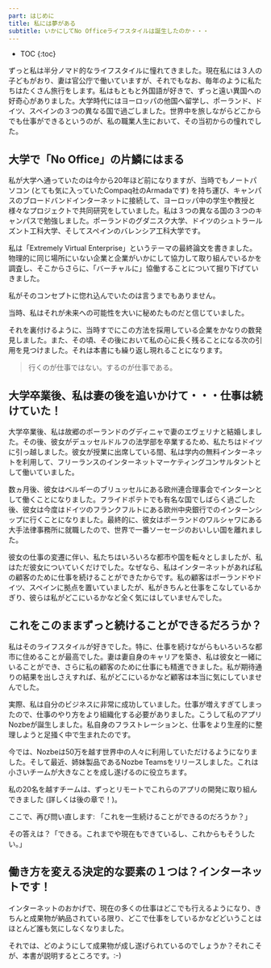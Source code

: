 ```yaml
---
part: はじめに
title: 私には夢がある
subtitle: いかにしてNo Officeライフスタイルは誕生したのか・・・
---
```


* TOC
{:toc}

ずっと私は半分ノマド的なライフスタイルに憧れてきました。現在私には３人の子どもがおり、妻は官公庁で働いていますが、それでもなお、毎年のように私たちはたくさん旅行をします。私はもともと外国語が好きで、ずっと遠い異国への好奇心がありました。大学時代にはヨーロッパの他国へ留学し、ポーランド、ドイツ、スペインの３つの異なる国で過ごしました。世界中を旅しながらどこからでも仕事ができるというのが、私の職業人生において、その当初からの憧れでした。

## 大学で「No Office」の片鱗にはまる

私が大学へ通っていたのは今から20年ほど前になりますが、当時でもノートパソコン (とても気に入っていたCompaq社のArmadaです) を持ち運び、キャンパスのブロードバンドインターネットに接続して、ヨーロッパ中の学生や教授と様々なプロジェクトで共同研究をしていました。私は３つの異なる国の３つのキャンパスで勉強しました。ポーランドのグダニスク大学、ドイツのシュトラールズント工科大学、そしてスペインのバレンシア工科大学です。

私は「Extremely Virtual Enterprise」というテーマの最終論文を書きました。物理的に同じ場所にいない企業と企業がいかにして協力して取り組んでいるかを調査し、そこからさらに、「バーチャルに」協働することについて掘り下げていきました。

私がそのコンセプトに惚れ込んでいたのは言うまでもありません。

当時、私はそれが未来への可能性を大いに秘めたものだと信じていました。

それを裏付けるように、当時すでにこの方法を採用している企業をかなりの数発見しました。また、その頃、その後において私の心に長く残ることになる次の引用を見つけました。それは本書にも繰り返し現れることになります。

> 行くのが仕事ではない。するのが仕事である。

## 大学卒業後、私は妻の後を追いかけて・・・仕事は続けていた！

大学卒業後、私は故郷のポーランドのグディニャで妻のエヴェリナと結婚しました。その後、彼女がデュッセルドルフの法学部を卒業するため、私たちはドイツに引っ越しました。彼女が授業に出席している間、私は学内の無料インターネットを利用して、フリーランスのインターネットマーケティングコンサルタントとして働いていました。

数ヵ月後、彼女はベルギーのブリュッセルにある欧州連合理事会でインターンとして働くことになりました。フライドポテトでも有名な国でしばらく過ごした後、彼女は今度はドイツのフランクフルトにある欧州中央銀行でのインターンシップに行くことになりました。最終的に、彼女はポーランドのワルシャワにある大手法律事務所に就職したので、世界で一番ソーセージのおいしい国を離れました。

彼女の仕事の変遷に伴い、私たちはいろいろな都市や国を転々としましたが、私はただ彼女についていくだけでした。なぜなら、私はインターネットがあれば私の顧客のために仕事を続けることができたからです。私の顧客はポーランドやドイツ、スペインに拠点を置いていましたが、私がきちんと仕事をこなしているかぎり、彼らは私がどこにいるかなど全く気にはしていませんでした。

## これをこのままずっと続けることができるだろうか？

私はそのライフスタイルが好きでした。特に、仕事を続けながらもいろいろな都市に住めることが最高でした。妻は妻自身のキャリアを築き、私は彼女と一緒にいることができ、さらに私の顧客のために仕事にも精進できました。私が期待通りの結果を出しさえすれば、私がどこにいるかなど顧客は本当に気にしていませんでした。

実際、私は自分のビジネスに非常に成功していました。仕事が増えすぎてしまったので、仕事のやり方をより組織化する必要がありました。こうして私のアプリNozbeが誕生しました。私自身のフラストレーションと、仕事をより生産的に整理しようと足掻く中で生まれたのです。

今では、Nozbeは50万を越す世界中の人々に利用していただけるようになりました。そして最近、姉妹製品であるNozbe Teamsをリリースしました。これは小さいチームが大きなことを成し遂げるのに役立ちます。

私の20名を越すチームは、ずっとリモートでこれらのアプリの開発に取り組んできました (詳しくは後の章で！)。

ここで、再び問い直します: 「これを一生続けることができるのだろうか？」

その答えは？「できる。これまでや現在もできているし、これからもそうしたい。」

## 働き方を変える決定的な要素の１つは？インターネットです！

インターネットのおかげで、現在の多くの仕事はどこでも行えるようになり、きちんと成果物が納品されている限り、どこで仕事をしているかなどどいうことはほとんど誰も気にしなくなりました。

それでは、どのようにして成果物が成し遂げられているのでしょうか？それこそが、本書が説明するところです。:-)
